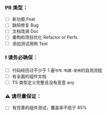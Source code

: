 ### PR 类型：

- [ ] 新功能 Feat
- [ ] 缺陷修复 Bug
- [ ] 文档改进 Doc
- [ ] 重构和项目优化 Refactor or Perfs
- [ ] 添加测试用例 Test

### ❗️ 请务必确保：

- [ ] 代码经历过不少于 1 遍`书写-构建-使用`的自测流程
- [ ] 有全面的组件文档
- [ ] TS 类型定义完整且没有恶意 any

### ⚠️ 请尽量保证：

- [ ] 有完善的组件测试，覆盖率不低于 85%
